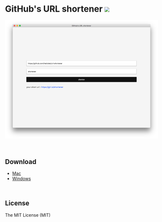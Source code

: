 GitHub's URL shortener ![](https://img.shields.io/github/license/mashape/apistatus.svg)
===

![screenshot](./images/screenshot.png)


<br>

## Download
- [Mac](https://github.com/haloislet/url-shortener/releases/download/v0.1.0/url-shortener-0.1.0.dmg)
- [Windows](https://github.com/haloislet/url-shortener/releases/download/v0.1.0/url-shortener.Setup.0.1.0.exe)


<br>

## License

The MIT License (MIT)
